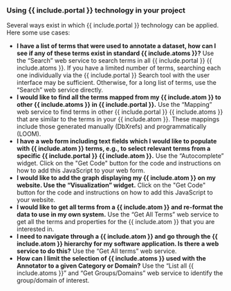 ### Using {{ include.portal }} technology in your project
Several ways exist in which {{ include.portal }} technology can be applied. Here some use cases:
- **I have a list of terms that were used to annotate a dataset, how can I see if any of these terms exist in standard {{ include.atoms }}?** Use the “Search” web service to search terms in all {{ include.portal }} {{ include.atoms }}. If you have a limited number of terms, searching each one individually via the {{ include.portal }} Search tool with the user interface may be sufficient. Otherwise, for a long list of terms, use the “Search” web service directly.
- **I would like to find all the terms mapped from my {{ include.atom }} to other {{ include.atoms }} in {{ include.portal }}.** Use the “Mapping” web service to find terms in other {{ include.portal }} {{ include.atoms }} that are similar to the terms in your {{ include.atom }}. These mappings include those generated manually (DbXrefs) and programmatically (LOOM).
- **I have a web form including text fields which I would like to populate with {{ include.atom }} terms, e.g., to select relevant terms from a specific {{ include.portal }} {{ include.atom }}.** Use the “Autocomplete” widget. Click on the "Get Code" button for the code and instructions on how to add this JavaScript to your web form.
- **I would like to add the graph displaying my {{ include.atom }} on my website. Use the “Visualization” widget.** Click on the "Get Code" button for the code and instructions on how to add this JavaScript to your website.
- **I would like to get all terms from a {{ include.atom }} and re-format the data to use in my own system.** Use the “Get All Terms” web service to get all the terms and properties for the {{ include.atom }} that you are interested in.
- **I need to navigate through a {{ include.atom }} and go through the {{ include.atom }} hierarchy for my software application. Is there a web service to do this?** Use the “Get All terms” web service.
- **How can I limit the selection of {{ include.atoms }} used with the Annotator to a given Category or Domain?** Use the “List all {{ include.atoms }}” and “Get Groups/Domains” web service to identify the group/domain of interest.
